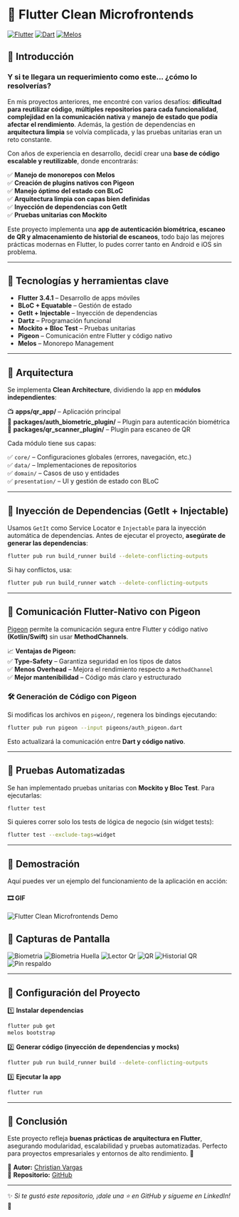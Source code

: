# 🏢 Flutter Clean Microfrontends

[![Flutter](https://img.shields.io/badge/Flutter-3.4.1-blue.svg?logo=flutter)](https://flutter.dev/)
[![Dart](https://img.shields.io/badge/Dart-3.0-blue.svg?logo=dart)](https://dart.dev/)
[![Melos](https://img.shields.io/badge/Melos-6.3.2-blue.svg)](https://pub.dev/packages/melos)

## 🚀 Introducción

### Y si te llegara un requerimiento como este... ¿cómo lo resolverías?

En mis proyectos anteriores, me encontré con varios desafíos: **dificultad para reutilizar código**, **múltiples repositorios para cada funcionalidad**, **complejidad en la comunicación nativa** y **manejo de estado que podía afectar el rendimiento**. Además, la gestión de dependencias en **arquitectura limpia** se volvía complicada, y las pruebas unitarias eran un reto constante.

Con años de experiencia en desarrollo, decidí crear una **base de código escalable y reutilizable**, donde encontrarás:

✅ **Manejo de monorepos con Melos**  
✅ **Creación de plugins nativos con Pigeon**  
✅ **Manejo óptimo del estado con BLoC**  
✅ **Arquitectura limpia con capas bien definidas**  
✅ **Inyección de dependencias con GetIt**  
✅ **Pruebas unitarias con Mockito**  

Este proyecto implementa una **app de autenticación biométrica, escaneo de QR y almacenamiento de historial de escaneos**, todo bajo las mejores prácticas modernas en Flutter, lo pudes correr tanto en Android e iOS sin problema.

---

## 🎯 Tecnologías y herramientas clave

- **Flutter 3.4.1** – Desarrollo de apps móviles  
- **BLoC + Equatable** – Gestión de estado  
- **GetIt + Injectable** – Inyección de dependencias  
- **Dartz** – Programación funcional  
- **Mockito + Bloc Test** – Pruebas unitarias  
- **Pigeon** – Comunicación entre Flutter y código nativo  
- **Melos** – Monorepo Management  

---

## 🏦 Arquitectura

Se implementa **Clean Architecture**, dividiendo la app en **módulos independientes**:

📺 **apps/qr_app/** – Aplicación principal  
📂 **packages/auth_biometric_plugin/** – Plugin para autenticación biométrica  
📂 **packages/qr_scanner_plugin/** – Plugin para escaneo de QR  

Cada módulo tiene sus capas:

✅ `core/` – Configuraciones globales (errores, navegación, etc.)  
✅ `data/` – Implementaciones de repositorios  
✅ `domain/` – Casos de uso y entidades  
✅ `presentation/` – UI y gestión de estado con BLoC  

---

## 🔑 **Inyección de Dependencias (GetIt + Injectable)**

Usamos `GetIt` como Service Locator e `Injectable` para la inyección automática de dependencias. Antes de ejecutar el proyecto, **asegúrate de generar las dependencias**:

```sh
flutter pub run build_runner build --delete-conflicting-outputs
```

Si hay conflictos, usa:

```sh
flutter pub run build_runner watch --delete-conflicting-outputs
```

---

## 🔗 **Comunicación Flutter-Nativo con Pigeon**

[Pigeon](https://pub.dev/packages/pigeon) permite la comunicación segura entre Flutter y código nativo **(Kotlin/Swift)** sin usar **MethodChannels**.

📈 **Ventajas de Pigeon:**  
✅ **Type-Safety** – Garantiza seguridad en los tipos de datos  
✅ **Menos Overhead** – Mejora el rendimiento respecto a `MethodChannel`  
✅ **Mejor mantenibilidad** – Código más claro y estructurado  

### 🛠️ **Generación de Código con Pigeon**

Si modificas los archivos en `pigeon/`, regenera los bindings ejecutando:

```sh
flutter pub run pigeon --input pigeons/auth_pigeon.dart
```

Esto actualizará la comunicación entre **Dart y código nativo**.

---

## 🧠 **Pruebas Automatizadas**

Se han implementado pruebas unitarias con **Mockito y Bloc Test**. Para ejecutarlas:

```sh
flutter test
```

Si quieres correr solo los tests de lógica de negocio (sin widget tests):

```sh
flutter test --exclude-tags=widget
```

---

## 🎥 **Demostración**

Aquí puedes ver un ejemplo del funcionamiento de la aplicación en acción:


#### 🎞️ GIF 

![Flutter Clean Microfrontends Demo](screenshots/demo.gif)

## 📸 Capturas de Pantalla 
![Biometria](screenshots/biometria.jpeg)
![Biometria Huella](screenshots/biometrica_s.jpeg)
![Lector Qr](screenshots/lector_qr.jpeg)
![QR](screenshots/qr.jpeg)
![Historial QR](screenshots/historial.jpeg)
![Pin respaldo](screenshots/pin.jpeg)

---

## 🚀 **Configuración del Proyecto**

1️⃣ **Instalar dependencias**  
```sh
flutter pub get
melos bootstrap
```

2️⃣ **Generar código (inyección de dependencias y mocks)**  
```sh
flutter pub run build_runner build --delete-conflicting-outputs
```

3️⃣ **Ejecutar la app**  
```sh
flutter run
```

---

## 🎯 **Conclusión**

Este proyecto refleja **buenas prácticas de arquitectura en Flutter**, asegurando modularidad, escalabilidad y pruebas automatizadas. Perfecto para proyectos empresariales y entornos de alto rendimiento. 🚀

📌 **Autor:** [Christian Vargas](www.linkedin.com/in/christian-vargas-11a9a2ba)  
📌 **Repositorio:** [GitHub](https://github.com/christianvargas-dev/flutter_clean_microfrontend)  

---

✨ *Si te gustó este repositorio, ¡dale una ⭐ en GitHub y sígueme en LinkedIn!* 🚀

